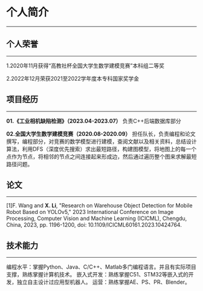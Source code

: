# 个人简介
------




## 个人荣誉
------
1.2020年11月获得“高教社杯全国大学生数学建模竞赛”本科组二等奖

2.2022年12月荣获2021至2022学年度本专科国家奖学金



## 项目经历
------
**01.《工业相机缺陷检测》（2023.04-2023.07）**
负责C++后端数据库部分

**02.全国大学生数学建模竞赛（2020.08-2020.09）**
担任队长，负责编程和论文撰写，编程部分，对竞赛的数学模型进行建模，查阅文献以及相关资料，总结设计算法，利用DFS（深度优先搜索）求出最短路径，构建图模型，将地图上的每一个点作为节点，将相邻的节点之间连接起来形成边，然后通过遍历整个图来求解最短路径问题。

## 论文
------
[1]F. Wang and **X. Li**, "Research on Warehouse Object Detection for Mobile Robot Based on YOLOv5," 2023 International Conference on Image Processing, Computer Vision and Machine Learning (ICICML), Chengdu, China, 2023, pp. 1196-1200, doi: 10.1109/ICICML60161.2023.10424764.

## 技术能力
------
编程水平：掌握Python、Java、C/C++、Matlab多门编程语言。并且有实际项目支撑，熟练掌握计算机技术。
嵌入式开发：熟练掌握C51、STM32等嵌入式的开发，独立自主设计过应用型机器人。
运营：熟练掌握AE、PS、PR、Blender。
          




